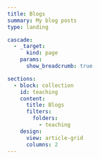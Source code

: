 ```yaml
---
title: Blogs
summary: My blog posts
type: landing

cascade:
  - _target:
      kind: page
    params:
      show_breadcrumb: true

sections:
  - block: collection
    id: teaching
    content:
      title: Blogs
      filters:
        folders:
          - teaching
    design:
      view: article-grid
      columns: 2
---
```

